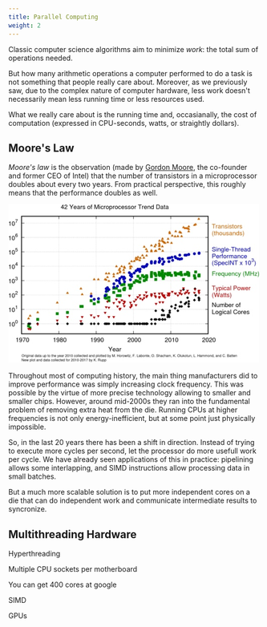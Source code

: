 ```yaml
---
title: Parallel Computing
weight: 2
---
```


Classic computer science algorithms aim to minimize *work*: the total sum of operations needed.

But how many arithmetic operations a computer performed to do a task is not something that people really care about. Moreover, as we previously saw, due to the complex nature of computer hardware, less work doesn't necessarily mean less running time or less resources used.

What we really care about is the­ running time and, occasianally, the cost of computation (expressed in CPU-seconds, watts, or straightly dollars).

## Moore's Law

*Moore's law* is the observation (made by [Gordon Moore](https://en.wikipedia.org/wiki/Gordon_Moore), the co-founder and former CEO of Intel) that the number of transistors in a microprocessor doubles about every two years. From practical perspective, this roughly means that the performance doubles as well.

![](img/moores-law.jpg)

Throughout most of computing history, the main thing manufacturers did to improve performance was simply increasing clock frequency. This was possible by the virtue of more precise technology allowing to smaller and smaller chips. However, around mid-2000s they ran into the fundamental problem of removing extra heat from the die. Running CPUs at higher frequencies is not only energy-inefficient, but at some point just physically impossible.

So, in the last 20 years there has been a shift in direction. Instead of trying to execute more cycles per second, let the processor do more usefull work per cycle. We have already seen applications of this in practice: pipelining allows some interlapping, and SIMD instructions allow processing data in small batches.

But a much more scalable solution is to put more independent cores on a die that can do independent work and communicate intermediate results to syncronize.

## Multithreading Hardware

Hyperthreading

Multiple CPU sockets per motherboard

You can get 400 cores at google

SIMD

GPUs
